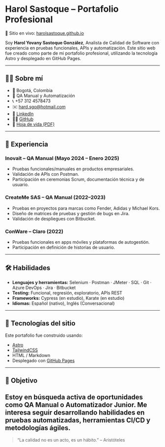 # Harol Sastoque – Portafolio Profesional

🚀 Sitio en vivo: [harolsastoque.github.io](https://harolsastoque.github.io)

Soy **Harol Yovany Sastoque González**, Analista de Calidad de Software con experiencia en pruebas funcionales, APIs y automatización. Este sitio web fue creado como parte de mi portafolio profesional, utilizando la tecnología Astro y desplegado en GitHub Pages.

---

## 👨‍💻 Sobre mí

- 📍 Bogotá, Colombia
- 🧪 QA Manual y Automatización
- 📞 +57 312 4578473
- ✉️ [hard.sgo@hotmail.com](mailto:hard.sgo@hotmail.com)
- 🔗 [LinkedIn](https://www.linkedin.com/in/harolsastoque/)
- 🧑‍💻 [GitHub](https://github.com/HarolSastoque)
- 📄 [Hoja de vida (PDF)](./HAROL%20SASTOQUE%20GONZALEZ%20MAIN.pdf)

---

## 💼 Experiencia

### Inovait – QA Manual (Mayo 2024 – Enero 2025)
- Pruebas funcionales/manuales en productos empresariales.
- Validación de APIs con Postman.
- Participación en ceremonias Scrum, documentación técnica y de usuario.

### CreateMe SAS – QA Manual (2022–2023)
- Pruebas en proyectos para marcas como Fender, Adidas y Michael Kors.
- Diseño de matrices de pruebas y gestión de bugs en Jira.
- Validación de despliegues con Bitbucket.

### ConWare – Claro (2022)
- Pruebas funcionales en apps móviles y plataformas de autogestión.
- Participación en definición de historias de usuario.

---

## 🛠️ Habilidades

- **Lenguajes y herramientas:** Selenium · Postman · JMeter · SQL · Git · Azure DevOps · Jira · Bitbucket
- **Testing:** Funcional, regresión, exploratorio, APIs REST
- **Frameworks:** Cypress (en estudio), Karate (en estudio)
- **Idiomas:** Español (nativo), Inglés (Conversacional)

---

## 🧰 Tecnologías del sitio

Este portafolio fue construido usando:

- [Astro](https://astro.build/)
- [TailwindCSS](https://tailwindcss.com/)
- HTML / Markdown
- Desplegado con [GitHub Pages](https://pages.github.com/)

---

## 🎯 Objetivo

Estoy en búsqueda activa de oportunidades como QA Manual o Automatizador Junior. Me interesa seguir desarrollando habilidades en pruebas automatizadas, herramientas CI/CD y metodologías ágiles.
---
> “La calidad no es un acto, es un hábito.” – Aristóteles

